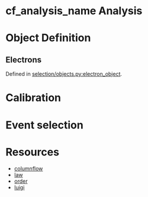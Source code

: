 # __cf_analysis_name__ Analysis

# Object Definition

## Electrons

Defined in [selection/objects.py:electron_object](selection/objects.py).

# Calibration

# Event selection

# Resources

- [columnflow](https://github.com/uhh-cms/columnflow)
- [law](https://github.com/riga/law)
- [order](https://github.com/riga/order)
- [luigi](https://github.com/spotify/luigi)

